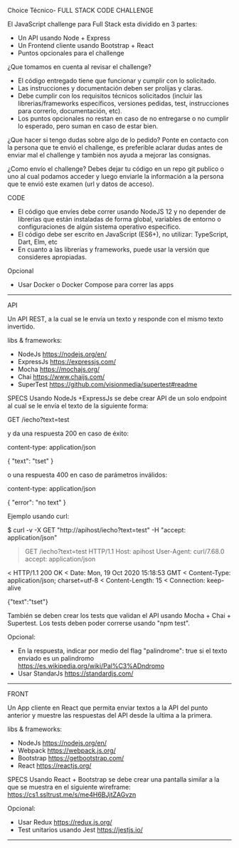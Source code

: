 Choice Técnico- FULL STACK
CODE CHALLENGE

El JavaScript challenge para Full Stack esta dividido en 3 partes:
- Un API usando Node + Express
- Un Frontend cliente usando Bootstrap + React
- Puntos opcionales para el challenge


¿Que tomamos en cuenta al revisar el challenge?
- El código entregado tiene que funcionar y cumplir con lo solicitado.
- Las instrucciones y documentación deben ser prolijas y claras.
- Debe cumplir con los requisitos técnicos solicitados (incluir las librerias/frameworks específicos, versiones pedidas, test, instrucciones para correrlo, documentación, etc).
- Los puntos opcionales no restan en caso de no entregarse o no cumplir lo esperado, pero suman en caso de estar bien.


¿Que hacer si tengo dudas sobre algo de lo pedido?
Ponte en contacto con la persona que te envió el challenge, es preferible aclarar dudas antes de enviar mal el challenge y también nos ayuda a mejorar las consignas.


¿Como envío el challenge?
Debes dejar tu código en un repo git publico o uno al cual podamos acceder y luego enviarle la información a la persona que te envió este examen (url y datos de acceso).


CODE
- El código que envíes debe correr usando NodeJS 12 y no depender de librerías que están instaladas de forma global, variables de entorno o configuraciones de algún sistema operativo especifico.
- El código debe ser escrito en JavaScript (ES6+), no utilizar: TypeScript, Dart, Elm, etc
- En cuanto a las librerías y frameworks, puede usar la versión que consideres apropiadas.

Opcional
- Usar Docker o Docker Compose para correr las apps

---------------------------------------------------------------------------------------------------------------------------------------------------------------------------------------------

API

Un API REST, a la cual se le envía un texto y responde con el mismo texto invertido.

libs & frameworks:
- NodeJs https://nodejs.org/en/
- ExpressJs https://expressjs.com/
- Mocha https://mochajs.org/
- Chai https://www.chaijs.com/
- SuperTest https://github.com/visionmedia/supertest#readme


SPECS
Usando NodeJs +ExpressJs se debe crear API de un solo endpoint al cual se le envía el texto de la siguiente forma:

GET /iecho?text=test


y da una respuesta 200 en caso de éxito:

content-type: application/json

{
"text": "tset"
}


o una respuesta 400 en caso de parámetros inválidos:

content-type: application/json

{
"error": "no text"
}


Ejemplo usando curl:

$ curl -v -X GET "http://apihost/iecho?text=test" -H "accept: application/json"

> GET /iecho?text=test HTTP/1.1
> Host: apihost
> User-Agent: curl/7.68.0
> accept: application/json
>

< HTTP/1.1 200 OK
< Date: Mon, 19 Oct 2020 15:18:53 GMT
< Content-Type: application/json; charset=utf-8
< Content-Length: 15
< Connection: keep-alive

{"text":"tset"}


También se deben crear los tests que validan el API usando Mocha + Chai + Supertest. Los tests deben poder correrse usando "npm test".

Opcional:
- En la respuesta, indicar por medio del flag "palindrome": true si el texto enviado es un palindromo https://es.wikipedia.org/wiki/Pal%C3%ADndromo
- Usar StandarJs https://standardjs.com/

---------------------------------------------------------------------------------------------------------------------------------------------------------------------------------------------

FRONT

Un App cliente en React que permita enviar textos a la API del punto anterior y muestre las respuestas del API desde la ultima a la primera.

libs & frameworks:
- NodeJs https://nodejs.org/en/
- Webpack https://webpack.js.org/
- Bootstrap https://getbootstrap.com/
- React https://reactjs.org/

SPECS
Usando React + Bootstrap se debe crear una pantalla similar a la que se muestra en el siguiente wireframe: https://cs1.ssltrust.me/s/me4H6BJjtZAGvzn

Opcional:
- Usar Redux https://redux.js.org/
- Test unitarios usando Jest https://jestjs.io/

---------------------------------------------------------------------------------------------------------------------------------------------------------------------------------------------
